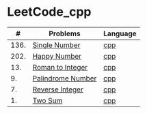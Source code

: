 # LeetCode_cpp

|#    |Problems|Language|
|-----|--------|--------|
|136.     |[Single Number](https://leetcode.com/problems/single-number/)        |[cpp](https://github.com/ckckck1373/LeetCode_cpp/blob/master/Problem/30-Day%20Chanllenge/Single_Number_April_2.cpp)
|202.     |[Happy Number](https://leetcode.com/problems/happy-number/)        |[cpp](https://github.com/ckckck1373/LeetCode_cpp/blob/master/Problem/30-Day%20Chanllenge/Happy_Number_April_1.cpp)
|13.    |[Roman to Integer](https://leetcode.com/problems/roman-to-integer/)        |[cpp](https://github.com/ckckck1373/LeetCode_cpp/blob/master/Problem/easy/Roman%20to%20Integer/Roman_to_Integer.cpp)
|9.      |[Palindrome Number](https://leetcode.com/problems/palindrome-number/)        |[cpp](https://github.com/ckckck1373/LeetCode_cpp/blob/master/Problem/easy/Palindrome/Palindrome.cpp)
|7.   |[Reverse Integer](https://leetcode.com/problems/reverse-integer/)        |[cpp](https://github.com/ckckck1373/LeetCode_cpp/blob/master/Problem/easy/Reverse%20Integer/Reverse_Integer_v1.cpp)
|1.   |[Two Sum](https://leetcode.com/problems/two-sum/)        |[cpp](https://github.com/ckckck1373/LeetCode_cpp/blob/master/Problem/easy/Two%20Sum/Two_Sum_v1.cpp)
